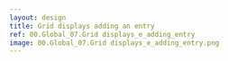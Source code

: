 ```yaml
---
layout: design
title: Grid displays adding an entry
ref: 00.Global_07.Grid displays_e_adding_entry
image: 00.Global_07.Grid displays_e_adding_entry.png
---
```

